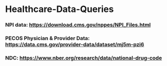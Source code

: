 # Healthcare-Data-Queries

### NPI data: https://download.cms.gov/nppes/NPI_Files.html

### PECOS Physician & Provider Data: https://data.cms.gov/provider-data/dataset/mj5m-pzi6

### NDC: https://www.nber.org/research/data/national-drug-code
